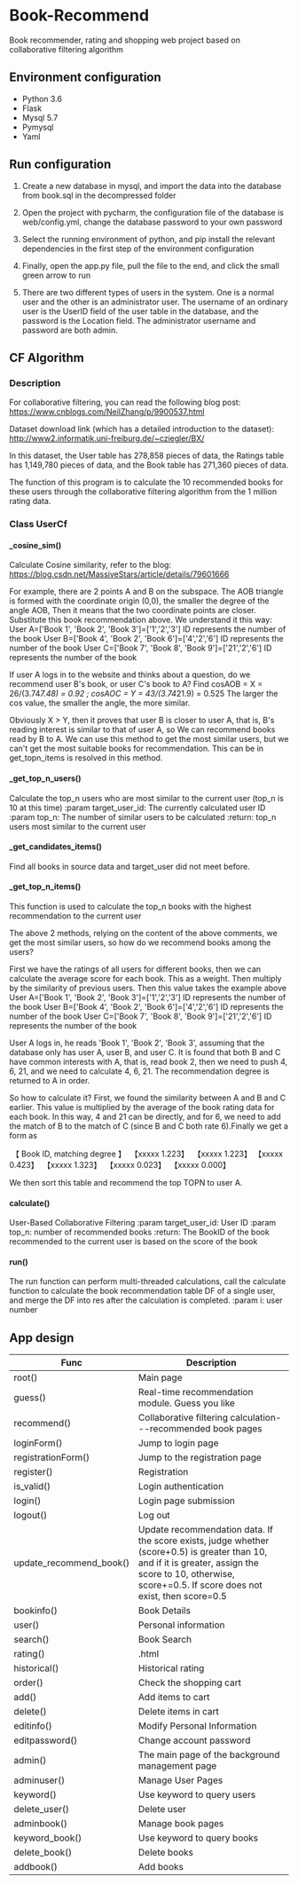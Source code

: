 # Book-Recommend
Book recommender, rating and shopping web project based on collaborative filtering algorithm

## Environment configuration
-	Python 3.6
-	Flask
-	Mysql 5.7
-	Pymysql
-	Yaml

## Run configuration

1.	Create a new database in mysql, and import the data into the database from book.sql in the decompressed folder

2.	Open the project with pycharm, the configuration file of the database is web/config.yml, change the database password to your own password

3.	Select the running environment of python, and pip install the relevant dependencies in the first step of the environment configuration

4.	Finally, open the app.py file, pull the file to the end, and click the small green arrow to run

5.	There are two different types of users in the system. One is a normal user and the other is an administrator user. The username of an ordinary user is the UserID field of the user table in the database, and the password is the Location field. The administrator username and password are both admin.

## CF Algorithm

### Description

For collaborative filtering, you can read the following blog post: 
https://www.cnblogs.com/NeilZhang/p/9900537.html

Dataset download link (which has a detailed introduction to the dataset): 
http://www2.informatik.uni-freiburg.de/~cziegler/BX/

In this dataset, the User table has 278,858 pieces of data, the Ratings table has 1,149,780 pieces of data, and the Book table has 271,360 pieces of data.

The function of this program is to calculate the 10 recommended books for these users through the collaborative filtering algorithm from the 1 million rating data.

### Class UserCf

#### _cosine_sim()

Calculate Cosine similarity, refer to the blog: https://blog.csdn.net/MassiveStars/article/details/79601666

For example, there are 2 points A and B on the subspace. The AOB triangle is formed with the coordinate origin (0,0), the smaller the degree of the angle AOB, Then it means that the two coordinate points are closer. Substitute this book recommendation above. We understand it this way:
	User A=['Book 1', 'Book 2', 'Book 3']=['1','2','3'] ID represents the number of the book
	User B=['Book 4', 'Book 2', 'Book 6']=['4','2','6'] ID represents the number of the book
	User C=['Book 7', 'Book 8', 'Book 9']=['21','2','6'] ID represents the number of the book

If user A logs in to the website and thinks about a question, do we recommend user B's book, or user C's book to A?
Find cosAOB = X = 26/(3.74*7.48) = 0.92 ; cosAOC = Y = 43/(3.74*21.9) = 0.525
The larger the cos value, the smaller the angle, the more similar. 

Obviously X > Y, then it proves that user B is closer to user A, that is, B's reading interest is similar to that of user A, so We can recommend books read by B to A. We can use this method to get the most similar users, but we can't get the most suitable books for recommendation. This can be in get_topn_items is resolved in this method.

#### _get_top_n_users()

Calculate the top_n users who are most similar to the current user (top_n is 10 at this time)
	:param target_user_id: The currently calculated user ID
	:param top_n: The number of similar users to be calculated
	:return: top_n users most similar to the current user

#### _get_candidates_items()

Find all books in source data and target_user did not meet before.

#### _get_top_n_items()

This function is used to calculate the top_n books with the highest recommendation to the current user

The above 2 methods, relying on the content of the above comments, we get the most similar users, so how do we recommend books among the users?

First we have the ratings of all users for different books, then we can calculate the average score for each book. This as a weight. Then multiply by the similarity of previous users. Then this value takes the example above
        User A=['Book 1', 'Book 2', 'Book 3']=['1','2','3'] ID represents the number of the book
        User B=['Book 4', 'Book 2', 'Book 6']=['4','2','6'] ID represents the number of the book
        User C=['Book 7', 'Book 8', 'Book 9']=['21','2','6'] ID represents the number of the book

User A logs in, he reads 'Book 1', 'Book 2', 'Book 3', assuming that the database only has user A, user B, and user C. It is found that both B and C have common interests with A, that is, read book 2, then we need to push 4, 6, 21, and we need to calculate 4, 6, 21. The recommendation degree is returned to A in order.

So how to calculate it?
First, we found the similarity between A and B and C earlier. This value is multiplied by the average of the book rating data for each book. In this way, 4 and 21 can be directly, and for 6, we need to add the match of B to the match of C (since B and C both rate 6).Finally we get a form as

​        【 Book ID, matching degree 】
​        【xxxxx 1.223】
​        【xxxxx 1.223】
​        【xxxxx 0.423】
​        【xxxxx 1.323】
​        【xxxxx 0.023】
​        【xxxxx 0.000】

We then sort this table and recommend the top TOPN to user A.

#### calculate()

User-Based Collaborative Filtering
         :param target_user_id: User ID
         :param top_n: number of recommended books
         :return: The BookID of the book recommended to the current user is based on the score of the book

#### run()

The run function can perform multi-threaded calculations, call the calculate function to calculate the book recommendation table DF of a single user, and merge the DF into res after the calculation is completed.
     :param i: user number

## App design

| Func                    | Description                                                  |
| ----------------------- | ------------------------------------------------------------ |
| root()                  | Main page                                                    |
| guess()                 | Real-time recommendation module. Guess you like              |
| recommend()             | Collaborative filtering calculation---recommended book pages |
| loginForm()             | Jump to login page                                           |
| registrationForm()      | Jump to the registration page                                |
| register()              | Registration                                                 |
| is_valid()              | Login authentication                                         |
| login()                 | Login page submission                                        |
| logout()                | Log out                                                      |
| update_recommend_book() | Update recommendation data. If the score exists, judge whether (score+0.5) is greater than 10, and if it is greater, assign the score to 10, otherwise, score+=0.5. If score does not exist, then score=0.5 |
| bookinfo()              | Book Details                                                 |
| user()                  | Personal information                                         |
| search()                | Book Search                                                  |
| rating()                | .html                                                        |
| historical()            | Historical rating                                            |
| order()                 | Check the shopping cart                                      |
| add()                   | Add items to cart                                            |
| delete()                | Delete items in cart                                         |
| editinfo()              | Modify Personal Information                                  |
| editpassword()          | Change account password                                      |
| admin()                 | The main page of the background management page              |
| adminuser()             | Manage User Pages                                            |
| keyword()               | Use keyword to query users                                   |
| delete_user()           | Delete user                                                  |
| adminbook()             | Manage book pages                                            |
| keyword_book()          | Use keyword to query books                                   |
| delete_book()           | Delete books                                                 |
| addbook()               | Add books                                                    |

